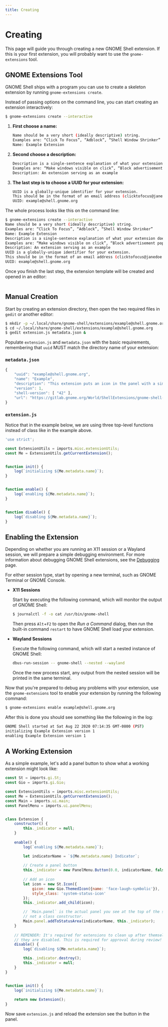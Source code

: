 ```yaml
---
title: Creating
---
```


# Creating

This page will guide you through creating a new GNOME Shell extension. If this is your first extension, you will probably want to use the `gnome-extensions` tool.

## GNOME Extensions Tool

GNOME Shell ships with a program you can use to create a skeleton extension by running `gnome-extensions create`.

Instead of passing options on the command line, you can start creating an extension interactively:

```sh
$ gnome-extensions create --interactive
```

1. **First choose a name:**

   ```sh
   Name should be a very short (ideally descriptive) string.
   Examples are: “Click To Focus”, “Adblock”, “Shell Window Shrinker”
   Name: Example Extension
   ```

2. **Second choose a description:**

   ```sh
   Description is a single-sentence explanation of what your extension does.
   Examples are: “Make windows visible on click”, “Block advertisement popups”, “Animate windows shrinking on minimize”
   Description: An extension serving as an example
   ```

3. **The last step is to choose a UUID for your extension:**

   ```sh
   UUID is a globally-unique identifier for your extension.
   This should be in the format of an email address (clicktofocus@janedoe.example.com)
   UUID: example@shell.gnome.org
   ```

The whole process looks like this on the command line:

```sh
$ gnome-extensions create --interactive
Name should be a very short (ideally descriptive) string.
Examples are: “Click To Focus”, “Adblock”, “Shell Window Shrinker”
Name: Example Extension
Description is a single-sentence explanation of what your extension does.
Examples are: “Make windows visible on click”, “Block advertisement popups”, “Animate windows shrinking on minimize”
Description: An extension serving as an example            
UUID is a globally-unique identifier for your extension.
This should be in the format of an email address (clicktofocus@janedoe.example.com)
UUID: example@shell.gnome.org
```

Once you finish the last step, the extension template will be created and opened in an editor:

<img :src="$withBase('/assets/img/gnome-extensions-create-editor.png')" />


## Manual Creation

Start by creating an extension directory, then open the two required files in `gedit` or another editor:

```sh
$ mkdir -p ~/.local/share/gnome-shell/extensions/example@shell.gnome.org
$ cd ~/.local/share/gnome-shell/extensions/example@shell.gnome.org
$ gedit extension.js metadata.json &
```

Populate `extension.js` and `metadata.json` with the basic requirements, remembering that `uuid` MUST match the directory name of your extension:

### `metadata.json`
```js
{
    "uuid": "example@shell.gnome.org",
    "name": "Example",
    "description": "This extension puts an icon in the panel with a simple dropdown menu.",
    "version": 1,
    "shell-version": [ "42" ],
    "url": "https://gitlab.gnome.org/World/ShellExtensions/gnome-shell-extension-example"
}
```

### `extension.js`

Notice that in the example below, we are using three top-level functions instead of class like in the example above.

```js
'use strict';

const ExtensionUtils = imports.misc.extensionUtils;
const Me = ExtensionUtils.getCurrentExtension();


function init() {
    log(`initializing ${Me.metadata.name}`);
}


function enable() {
    log(`enabling ${Me.metadata.name}`);
}


function disable() {
    log(`disabling ${Me.metadata.name}`);
}
```

## Enabling the Extension

Depending on whether you are running an X11 session or a Wayland session, we will prepare a simple debugging environment. For more information about debugging GNOME Shell extensions, see the [Debugging](debugging.html) page.

For either session type, start by opening a new terminal, such as GNOME Terminal or GNOME Console.

- **X11 Sessions**

    Start by executing the following command, which will monitor the output of GNOME Shell:

    ```sh
    $ journalctl -f -o cat /usr/bin/gnome-shell
    ```
    
    Then press `Alt`+`F2` to open the *Run a Command* dialog, then run the built-in command `restart` to have GNOME Shell load your extension.
    
- **Wayland Sessions**

    Execute the following command, which will start a nested instance of GNOME Shell:

    ```sh
    dbus-run-session -- gnome-shell --nested --wayland
    ```
    
    Once the new process start, any output from the nested session will be printed in the same terminal.

Now that you're prepared to debug any problems with your extension, use the `gnome-extensions` tool to enable your extension by running the following command:

```sh
$ gnome-extensions enable example@shell.gnome.org
```

After this is done you should see something like the following in the log:

```sh
GNOME Shell started at Sat Aug 22 2020 07:14:35 GMT-0800 (PST)
initializing Example Extension version 1
enabling Example Extension version 1
```

## A Working Extension

As a simple example, let's add a panel button to show what a working extension might look like:

```js
const St = imports.gi.St;
const Gio = imports.gi.Gio;

const ExtensionUtils = imports.misc.extensionUtils;
const Me = ExtensionUtils.getCurrentExtension();
const Main = imports.ui.main;
const PanelMenu = imports.ui.panelMenu;


class Extension {
    constructor() {
        this._indicator = null;
    }
    
    enable() {
        log(`enabling ${Me.metadata.name}`);

        let indicatorName = `${Me.metadata.name} Indicator`;
        
        // Create a panel button
        this._indicator = new PanelMenu.Button(0.0, indicatorName, false);
        
        // Add an icon
        let icon = new St.Icon({
            gicon: new Gio.ThemedIcon({name: 'face-laugh-symbolic'}),
            style_class: 'system-status-icon'
        });
        this._indicator.add_child(icon);

        // `Main.panel` is the actual panel you see at the top of the screen,
        // not a class constructor.
        Main.panel.addToStatusArea(indicatorName, this._indicator);
    }
    
    // REMINDER: It's required for extensions to clean up after themselves when
    // they are disabled. This is required for approval during review!
    disable() {
        log(`disabling ${Me.metadata.name}`);

        this._indicator.destroy();
        this._indicator = null;
    }
}


function init() {
    log(`initializing ${Me.metadata.name}`);
    
    return new Extension();
}
```

Now save `extension.js` and reload the extension see the button in the panel.
